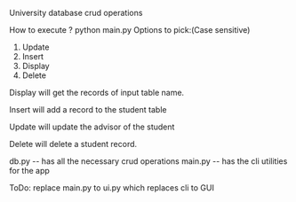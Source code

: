University database crud operations

How to execute ?
python main.py
Options to pick:(Case sensitive)
1. Update
2. Insert
3. Display
4. Delete

Display will get the records of input table name.

Insert will add a record to the student table

Update will update the advisor of the student

Delete will delete a student record.


db.py -- has all the necessary crud operations
main.py -- has the cli utilities for the app

ToDo: 
replace main.py to ui.py which replaces cli to GUI